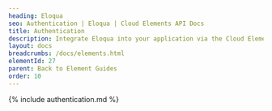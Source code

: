 ```yaml
---
heading: Eloqua
seo: Authentication | Eloqua | Cloud Elements API Docs
title: Authentication
description: Integrate Eloqua into your application via the Cloud Elements APIs.
layout: docs
breadcrumbs: /docs/elements.html
elementId: 27
parent: Back to Element Guides
order: 10
---
```


{% include authentication.md %}
